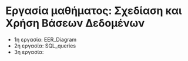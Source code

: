 # Εργασία μαθήματος: Σχεδίαση και Χρήση Βάσεων Δεδομένων

* 1η εργασία: EER_Diagram
* 2η εργασία: SQL_queries
* 3η εργασία:
